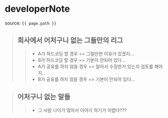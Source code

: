 # developerNote

source: `{{ page.path }}`

> ## __회사에서 어처구니 없는 그들만의 리그__
>> - A가 하드코딩 할 경우 => 그럴만한 이유가 있겠지...  
>> - B가 하드코딩 할 경우 => 기본이 안되어 있다...  
>> - A가 공유를 하지 않을 경우 => 알아서 수정한거 있는지 검토를 해야지...  
>> - B가 공유를 하지 않을 경우 => 기본이 안되어 있다...

> ## __어처구니 없는 말들__
>> - 그 사람 나이가 많아서 이야기 하기가 어렵다???
